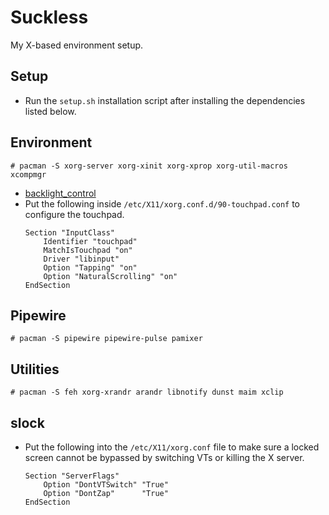 # Suckless

My X-based environment setup.


## Setup

* Run the `setup.sh` installation script after installing the dependencies
  listed below.


## Environment

```
# pacman -S xorg-server xorg-xinit xorg-xprop xorg-util-macros xcompmgr
```
* [backlight_control](https://aur.archlinux.org/packages/backlight_control/)
* Put the following inside `/etc/X11/xorg.conf.d/90-touchpad.conf` to configure
  the touchpad.
  ```
  Section "InputClass"
      Identifier "touchpad"
      MatchIsTouchpad "on"
      Driver "libinput"
      Option "Tapping" "on"
      Option "NaturalScrolling" "on"
  EndSection
  ```


## Pipewire
```
# pacman -S pipewire pipewire-pulse pamixer
```


## Utilities

```
# pacman -S feh xorg-xrandr arandr libnotify dunst maim xclip
```


## slock

* Put the following into the `/etc/X11/xorg.conf` file to make sure a locked
  screen cannot be bypassed by switching VTs or killing the X server.
  ```
  Section "ServerFlags"
      Option "DontVTSwitch" "True"
      Option "DontZap"      "True"
  EndSection
  ```
